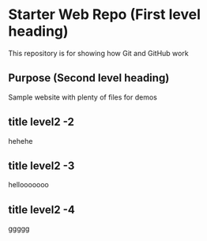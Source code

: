 # Starter Web Repo (First level heading)

This repository is for showing how Git and GitHub work

## Purpose  (Second level heading)

Sample website with plenty of files for demos

## title level2 -2
hehehe

## title level2 -3
hellooooooo

## title level2 -4
ggggg

